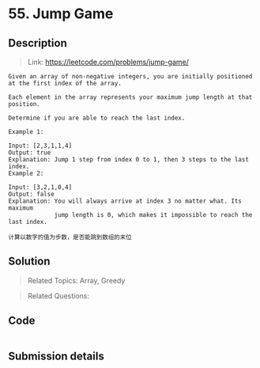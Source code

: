 # 55. Jump Game

## Description

> Link: https://leetcode.com/problems/jump-game/

```
Given an array of non-negative integers, you are initially positioned at the first index of the array.

Each element in the array represents your maximum jump length at that position.

Determine if you are able to reach the last index.

Example 1:

Input: [2,3,1,1,4]
Output: true
Explanation: Jump 1 step from index 0 to 1, then 3 steps to the last index.
Example 2:

Input: [3,2,1,0,4]
Output: false
Explanation: You will always arrive at index 3 no matter what. Its maximum
             jump length is 0, which makes it impossible to reach the last index.
             
计算以数字的值为步数，是否能跳到数组的末位

```


## Solution

> Related Topics: Array, Greedy

> Related Questions:



## Code

```java

```


## Submission details
